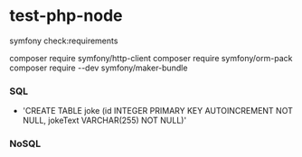# test-php-node

symfony check:requirements

composer require symfony/http-client
composer require symfony/orm-pack
composer require --dev symfony/maker-bundle

### SQL

- 'CREATE TABLE joke (id INTEGER PRIMARY KEY AUTOINCREMENT NOT NULL, jokeText VARCHAR(255) NOT NULL)'

### NoSQL
